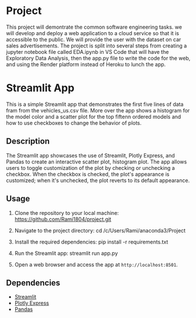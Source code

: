 # Project

This project will demontrate the common software engineering tasks. we will develop and deploy a web application to a cloud service so that it is accessible to the public.
We will provide the user with the dataset on car sales advertisements. The project is split into several steps from creating a jupyter notebook file called EDA.ipynb in VS Code that will have the Exploratory Data Analysis, then the app.py file to write the code for the web, and using the Render platform instead of Heroku to lunch the app.

# Streamlit App

This is a simple Streamlit app that demonstrates the first five lines of data fram from the vehicles_us.csv file. More over the app shows a histogram for the model color and a scatter plot for the top fiftenn ordered models and how to use checkboxes to change the behavior of plots.

## Description

The Streamlit app showcases the use of Streamlit, Plotly Express, and Pandas to create an interactive scatter plot, histogram plot. The app allows users to toggle customization of the plot by checking or unchecking a checkbox. When the checkbox is checked, the plot's appearance is customized; when it's unchecked, the plot reverts to its default appearance.

## Usage

1. Clone the repository to your local machine:
https://github.com/Rami1804/project.git

2. Navigate to the project directory:
cd /c/Users/Rami/anaconda3/Project

3. Install the required dependencies:
pip install -r requirements.txt

4. Run the Streamlit app:
streamlit run app.py

5. Open a web browser and access the app at `http://localhost:8501`.

## Dependencies

- [Streamlit](https://streamlit.io/)
- [Plotly Express](https://plotly.com/python/plotly-express/)
- [Pandas](https://pandas.pydata.org/)


